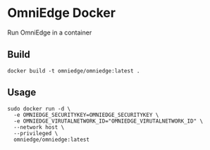 # OmniEdge Docker

Run OmniEdge in a container

## Build

```
docker build -t omniedge/omniedge:latest .

```

## Usage

```
sudo docker run -d \
  -e OMNIEDGE_SECURITYKEY=OMNIEDGE_SECURITYKEY \
  -e OMNIEDGE_VIRUTALNETWORK_ID="OMNIEDGE_VIRUTALNETWORK_ID" \
  --network host \
  --privileged \
  omniedge/omniedge:latest
```
